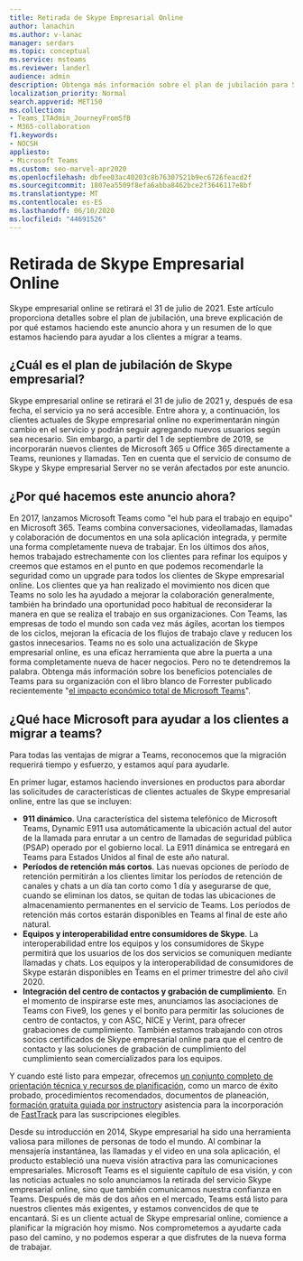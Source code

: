 ```yaml
---
title: Retirada de Skype Empresarial Online
author: lanachin
ms.author: v-lanac
manager: serdars
ms.topic: conceptual
ms.service: msteams
ms.reviewer: landerl
audience: admin
description: Obtenga más información sobre el plan de jubilación para Skype empresarial online y sobre cómo Microsoft ayuda a los clientes a migrar a teams.
localization_priority: Normal
search.appverid: MET150
ms.collection:
- Teams_ITAdmin_JourneyFromSfB
- M365-collaboration
f1.keywords:
- NOCSH
appliesto:
- Microsoft Teams
ms.custom: seo-marvel-apr2020
ms.openlocfilehash: dbfee03ac40203c8b76307521b9ec6726feacd2f
ms.sourcegitcommit: 1807ea5509f8efa6abba8462bce2f3646117e8bf
ms.translationtype: MT
ms.contentlocale: es-ES
ms.lasthandoff: 06/10/2020
ms.locfileid: "44691526"
---
```

# <a name="skype-for-business-online-retirement"></a>Retirada de Skype Empresarial Online

Skype empresarial online se retirará el 31 de julio de 2021. Este artículo proporciona detalles sobre el plan de jubilación, una breve explicación de por qué estamos haciendo este anuncio ahora y un resumen de lo que estamos haciendo para ayudar a los clientes a migrar a teams.
 
## <a name="what-is-the-skype-for-business-retirement-plan"></a>¿Cuál es el plan de jubilación de Skype empresarial?

Skype empresarial online se retirará el 31 de julio de 2021 y, después de esa fecha, el servicio ya no será accesible. Entre ahora y, a continuación, los clientes actuales de Skype empresarial online no experimentarán ningún cambio en el servicio y podrán seguir agregando nuevos usuarios según sea necesario. Sin embargo, a partir del 1 de septiembre de 2019, se incorporarán nuevos clientes de Microsoft 365 u Office 365 directamente a Teams, reuniones y llamadas. Ten en cuenta que el servicio de consumo de Skype y Skype empresarial Server no se verán afectados por este anuncio.  

## <a name="why-are-we-making-this-announcement-now"></a>¿Por qué hacemos este anuncio ahora?

En 2017, lanzamos Microsoft Teams como "el hub para el trabajo en equipo" en Microsoft 365. Teams combina conversaciones, videollamadas, llamadas y colaboración de documentos en una sola aplicación integrada, y permite una forma completamente nueva de trabajar. En los últimos dos años, hemos trabajado estrechamente con los clientes para refinar los equipos y creemos que estamos en el punto en que podemos recomendarle la seguridad como un upgrade para todos los clientes de Skype empresarial online. Los clientes que ya han realizado el movimiento nos dicen que Teams no solo les ha ayudado a mejorar la colaboración generalmente, también ha brindado una oportunidad poco habitual de reconsiderar la manera en que se realiza el trabajo en sus organizaciones. Con Teams, las empresas de todo el mundo son cada vez más ágiles, acortan los tiempos de los ciclos, mejoran la eficacia de los flujos de trabajo clave y reducen los gastos innecesarios. Teams no es solo una actualización de Skype empresarial online, es una eficaz herramienta que abre la puerta a una forma completamente nueva de hacer negocios. Pero no te detendremos la palabra. Obtenga más información sobre los beneficios potenciales de Teams para su organización con el libro blanco de Forrester publicado recientemente "[el impacto económico total de Microsoft Teams](https://www.microsoft.com/microsoft-365/blog/wp-content/uploads/sites/2/2019/04/Total-Economic-Impact-Microsoft-Teams.pdf)".

## <a name="what-is-microsoft-doing-to-help-customers-migrate-to-teams"></a>¿Qué hace Microsoft para ayudar a los clientes a migrar a teams?

Para todas las ventajas de migrar a Teams, reconocemos que la migración requerirá tiempo y esfuerzo, y estamos aquí para ayudarle.
 
En primer lugar, estamos haciendo inversiones en productos para abordar las solicitudes de características de clientes actuales de Skype empresarial online, entre las que se incluyen:

- **911 dinámico**. Una característica del sistema telefónico de Microsoft Teams, Dynamic E911 usa automáticamente la ubicación actual del autor de la llamada para enrutar a un centro de llamadas de seguridad pública (PSAP) operado por el gobierno local.  La E911 dinámica se entregará en Teams para Estados Unidos al final de este año natural.
- **Períodos de retención más cortos**. Las nuevas opciones de período de retención permitirán a los clientes limitar los períodos de retención de canales y chats a un día tan corto como 1 día y asegurarse de que, cuando se eliminan los datos, se quitan de todas las ubicaciones de almacenamiento permanentes en el servicio de Teams.  Los períodos de retención más cortos estarán disponibles en Teams al final de este año natural.
- **Equipos y interoperabilidad entre consumidores de Skype**. La interoperabilidad entre los equipos y los consumidores de Skype permitirá que los usuarios de los dos servicios se comuniquen mediante llamadas y chats.  Los equipos y la interoperabilidad de consumidores de Skype estarán disponibles en Teams en el primer trimestre del año civil 2020.
- **Integración del centro de contactos y grabación de cumplimiento**. En el momento de inspirarse este mes, anunciamos las asociaciones de Teams con Five9, los genes y el bonito para permitir las soluciones de centro de contactos, y con ASC, NICE y Verint, para ofrecer grabaciones de cumplimiento.   También estamos trabajando con otros socios certificados de Skype empresarial online para que el centro de contacto y las soluciones de grabación de cumplimiento del cumplimiento sean comercializados para los equipos.
 
Y cuando esté listo para empezar, ofrecemos [un conjunto completo de orientación técnica y recursos de planificación](https://aka.ms/SkypeToTeams), como un marco de éxito probado, procedimientos recomendados, documentos de planeación, [formación gratuita guiada por instructor](instructor-led-training-teams-landing-page.md)y asistencia para la incorporación de [FastTrack](https://www.microsoft.com/FastTrack) para las suscripciones elegibles.
 
Desde su introducción en 2014, Skype empresarial ha sido una herramienta valiosa para millones de personas de todo el mundo.  Al combinar la mensajería instantánea, las llamadas y el video en una sola aplicación, el producto estableció una nueva visión atractiva para las comunicaciones empresariales. Microsoft Teams es el siguiente capítulo de esa visión, y con las noticias actuales no solo anunciamos la retirada del servicio Skype empresarial online, sino que también comunicamos nuestra confianza en Teams.  Después de más de dos años en el mercado, Teams está listo para nuestros clientes más exigentes, y estamos convencidos de que te encantará.  Si es un cliente actual de Skype empresarial online, comience a planificar la migración hoy mismo.  Nos comprometemos a ayudarte cada paso del camino, y no podemos esperar a que disfrutes de la nueva forma de trabajar. 